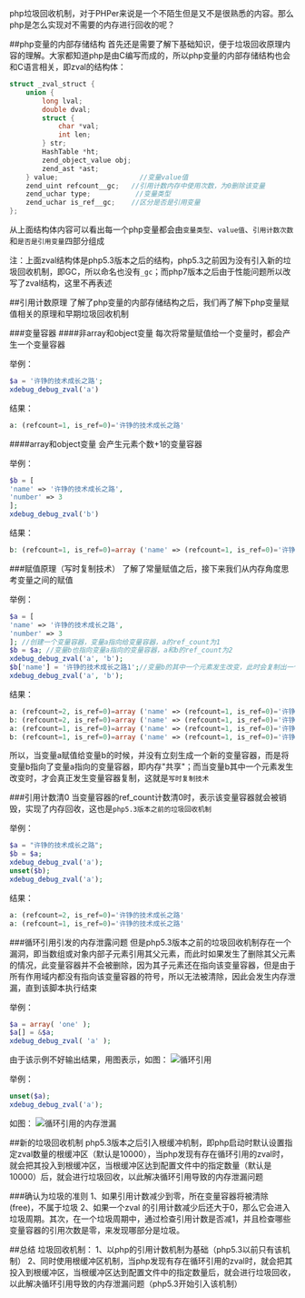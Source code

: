 php垃圾回收机制，对于PHPer来说是一个不陌生但是又不是很熟悉的内容。那么php是怎么实现对不需要的内存进行回收的呢？

##php变量的内部存储结构
首先还是需要了解下基础知识，便于垃圾回收原理内容的理解。大家都知道php是由C编写而成的，所以php变量的内部存储结构也会和C语言相关，即zval的结构体：
```c
struct _zval_struct {
	union {
		long lval;
		double dval;
		struct {
			char *val;
			int len;
		} str;
		HashTable *ht;
		zend_object_value obj;
		zend_ast *ast;
	} value;					//变量value值
	zend_uint refcount__gc;   //引用计数内存中使用次数，为0删除该变量
	zend_uchar type;		   //变量类型
	zend_uchar is_ref__gc;    //区分是否是引用变量
};
```
从上面结构体内容可以看出每一个php变量都会由`变量类型`、`value值`、`引用计数次数`和`是否是引用变量`四部分组成

注：上面zval结构体是php5.3版本之后的结构，php5.3之前因为没有引入新的垃圾回收机制，即GC，所以命名也没有`_gc`；而php7版本之后由于性能问题所以改写了zval结构，这里不再表述

##引用计数原理
了解了php变量的内部存储结构之后，我们再了解下php变量赋值相关的原理和早期垃圾回收机制

###变量容器
####非array和object变量
每次将常量赋值给一个变量时，都会产生一个变量容器

举例：
```php
$a = '许铮的技术成长之路';
xdebug_debug_zval('a')
```
结果：
```php
a: (refcount=1, is_ref=0)='许铮的技术成长之路'
```

####array和object变量
会产生元素个数+1的变量容器

举例：
```php
$b = [
'name' => '许铮的技术成长之路',
'number' => 3
];
xdebug_debug_zval('b')
```
结果：
```php
b: (refcount=1, is_ref=0)=array ('name' => (refcount=1, is_ref=0)='许铮的技术成长之路', 'number' => (refcount=1, is_ref=0)=3)
```

###赋值原理（写时复制技术）
了解了常量赋值之后，接下来我们从内存角度思考变量之间的赋值

举例：
```php
$a = [
'name' => '许铮的技术成长之路',
'number' => 3
]; //创建一个变量容器，变量a指向给变量容器，a的ref_count为1
$b = $a; //变量b也指向变量a指向的变量容器，a和b的ref_count为2
xdebug_debug_zval('a', 'b');
$b['name'] = '许铮的技术成长之路1';//变量b的其中一个元素发生改变，此时会复制出一个新的变量容器，变量b重新指向新的变量容器，a和b的ref_count变成1
xdebug_debug_zval('a', 'b'); 
```
结果：
```php
a: (refcount=2, is_ref=0)=array ('name' => (refcount=1, is_ref=0)='许铮的技术成长之路', 'number' => (refcount=1, is_ref=0)=3)
b: (refcount=2, is_ref=0)=array ('name' => (refcount=1, is_ref=0)='许铮的技术成长之路', 'number' => (refcount=1, is_ref=0)=3)
a: (refcount=1, is_ref=0)=array ('name' => (refcount=1, is_ref=0)='许铮的技术成长之路', 'number' => (refcount=1, is_ref=0)=3)
b: (refcount=1, is_ref=0)=array ('name' => (refcount=1, is_ref=0)='许铮的技术成长之路1', 'number' => (refcount=1, is_ref=0)=3)
```

所以，当变量a赋值给变量b的时候，并没有立刻生成一个新的变量容器，而是将变量b指向了变量a指向的变量容器，即内存"共享"；而当变量b其中一个元素发生改变时，才会真正发生变量容器复制，这就是`写时复制技术`

###引用计数清0
当变量容器的ref_count计数清0时，表示该变量容器就会被销毁，实现了内存回收，这也是`php5.3版本之前的垃圾回收机制`

举例：
```php
$a = "许铮的技术成长之路";
$b = $a;
xdebug_debug_zval('a');
unset($b);
xdebug_debug_zval('a');
```

结果：
```php
a: (refcount=2, is_ref=0)='许铮的技术成长之路'
a: (refcount=1, is_ref=0)='许铮的技术成长之路'
```

###循环引用引发的内存泄露问题
但是php5.3版本之前的垃圾回收机制存在一个漏洞，即当数组或对象内部子元素引用其父元素，而此时如果发生了删除其父元素的情况，此变量容器并不会被删除，因为其子元素还在指向该变量容器，但是由于所有作用域内都没有指向该变量容器的符号，所以无法被清除，因此会发生内存泄漏，直到该脚本执行结束

举例：
```php
$a = array( 'one' );
$a[] = &$a;
xdebug_debug_zval( 'a' );
```

由于该示例不好输出结果，用图表示，如图：
![循环引用](https://segment-xavier.oss-cn-beijing.aliyuncs.com/php%E5%BA%95%E5%B1%82%E5%8E%9F%E7%90%86%E4%B9%8B%E5%9E%83%E5%9C%BE%E5%9B%9E%E6%94%B6%E6%9C%BA%E5%88%B6/%E5%BE%AA%E7%8E%AF%E5%BC%95%E7%94%A8.png)

举例：
```php
unset($a);
xdebug_debug_zval('a');
```
如图：
![循环引用的内存泄漏](https://segment-xavier.oss-cn-beijing.aliyuncs.com/php%E5%BA%95%E5%B1%82%E5%8E%9F%E7%90%86%E4%B9%8B%E5%9E%83%E5%9C%BE%E5%9B%9E%E6%94%B6%E6%9C%BA%E5%88%B6/%E5%BE%AA%E7%8E%AF%E5%BC%95%E7%94%A8%E5%BC%95%E8%B5%B7%E5%86%85%E5%AD%98%E6%B3%84%E6%BC%8F.png)

##新的垃圾回收机制
php5.3版本之后引入根缓冲机制，即php启动时默认设置指定zval数量的根缓冲区（默认是10000），当php发现有存在循环引用的zval时，就会把其投入到根缓冲区，当根缓冲区达到配置文件中的指定数量（默认是10000）后，就会进行垃圾回收，以此解决循环引用导致的内存泄漏问题

###确认为垃圾的准则
1、如果引用计数减少到零，所在变量容器将被清除(free)，不属于垃圾
2、如果一个zval 的引用计数减少后还大于0，那么它会进入垃圾周期。其次，在一个垃圾周期中，通过检查引用计数是否减1，并且检查哪些变量容器的引用次数是零，来发现哪部分是垃圾。

##总结
垃圾回收机制：
1、以php的引用计数机制为基础（php5.3以前只有该机制）
2、同时使用根缓冲区机制，当php发现有存在循环引用的zval时，就会把其投入到根缓冲区，当根缓冲区达到配置文件中的指定数量后，就会进行垃圾回收，以此解决循环引用导致的内存泄漏问题（php5.3开始引入该机制）
